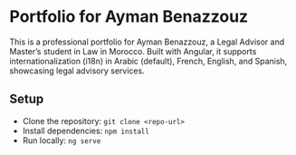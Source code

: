 # Portfolio for Ayman Benazzouz

This is a professional portfolio for Ayman Benazzouz, a Legal Advisor and Master’s student in Law in Morocco. Built with Angular, it supports internationalization (i18n) in Arabic (default), French, English, and Spanish, showcasing legal advisory services.

## Setup
- Clone the repository: `git clone <repo-url>`
- Install dependencies: `npm install`
- Run locally: `ng serve`
